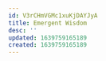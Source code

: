 ```yaml
---
id: V3rCHmVGMc1xuKjDAYJyA
title: Emergent Wisdom
desc: ''
updated: 1639759165189
created: 1639759165189
---
```


